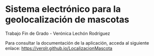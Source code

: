 # Sistema electrónico para la geolocalización de mascotas
 Trabajo Fin de Grado - Verónica Lechón Rodríguez

 Para consultar la documentación de la aplicación, acceda al siguiente enlace: https://verolr.github.io/LocalizacionMascota
